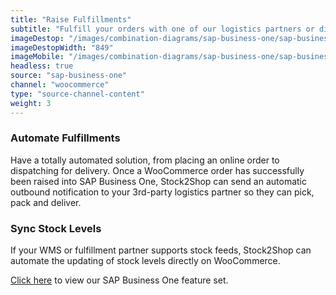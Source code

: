 ```yaml
---
title: "Raise Fulfillments"
subtitle: "Fulfill your orders with one of our logistics partners or directly in your WMS (Warehouse Management System)."
imageDestop: "/images/combination-diagrams/sap-business-one/sap-business-one-woocommerce-fulfillment.svg"
imageDestopWidth: "849"
imageMobile: "/images/combination-diagrams/sap-business-one/sap-business-one-woocommerce-fulfillment.svg"
headless: true
source: "sap-business-one"
channel: "woocommerce"
type: "source-channel-content"
weight: 3
---
```


### Automate Fulfillments
Have a totally automated solution, from placing an online order to dispatching for delivery. Once a WooCommerce order has successfully been raised into SAP Business One, Stock2Shop can send an automatic outbound notification to your 3rd-party logistics partner so they can pick, pack and deliver.

### Sync Stock Levels
If your WMS or fulfillment partner supports stock feeds, Stock2Shop can automate the updating of stock levels directly on WooCommerce.

[Click here](/help/features/sap-business-one/ "SAP Business One Features") to view our SAP Business One feature set.